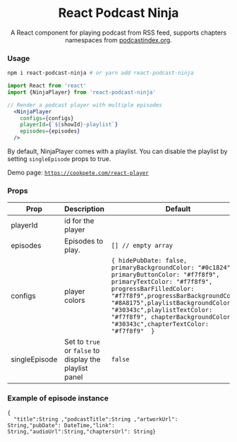 <h1 align='center'>
  React Podcast Ninja
</h1>

<p align='center'>
  A React component for playing podcast from RSS feed, supports chapters namespaces from <a href="https://podcastindex.org/">podcastindex.org</a>.
</p>

### Usage

```bash
npm i react-podcast-ninja # or yarn add react-podcast-ninja
```


```jsx
import React from 'react'
import {NinjaPlayer} from 'react-podcast-ninja'

// Render a podcast player with multiple episodes
  <NinjaPlayer
    configs={configs}
    playerId={`${showId}-playlist`}
    episodes={episodes}
  />
```

By default, NinjaPlayer comes with a playlist.  You can disable the playlist by setting `singleEpisode` props to true.

Demo page: [`https://cookpete.com/react-player`](https://cookpete.com/react-player)


### Props

Prop | Description | Default
---- | ----------- | -------
playerId | id for the player
episodes | Episodes to play. | `[] // empty array`
configs  | player colors | `{ hidePubDate: false, primaryBackgroundColor: "#0c1824", primaryButtonColor: "#f7f8f9", primaryTextColor: "#f7f8f9", progressBarFilledColor: "#f7f8f9",progressBarBackgroundColor: "#8A8175",playlistBackgroundColor: "#30343c",playlistTextColor: "#f7f8f9", chapterBackgroundColor: "#30343c",chapterTextColor:  "#f7f8f9"  }`
singleEpisode | Set to `true` or `false` to display the playlist panel | `false`

### Example of episode instance

```
{
  "title":String ,"podcastTitle":String ,"artworkUrl": String,"pubDate": DateTime,"link": String,"audioUrl":String,"chaptersUrl": String}
```
